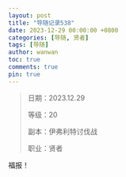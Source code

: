 ```yaml
---
layout: post
title: "导随记录538"
date: 2023-12-29 00:00:00 +0800
categories: [导随, 贤者]
tags: [导随]
author: wanwan
toc: true
comments: true
pin: true
---
```

> 日期：2023.12.29
>
> 等级：20
>
> 副本：伊弗利特讨伐战
>
> 职业：贤者

福报！
